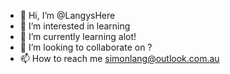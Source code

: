 - 👋 Hi, I’m @LangysHere 
- 👀 I’m interested in learning
- 🌱 I’m currently learning alot!
- 💞️ I’m looking to collaborate on ?
- 📫 How to reach me  simonlang@outlook.com.au

<!---
LangysHere/LangysHere is a ✨ special ✨ repository because its `README.md` (this file) appears on your GitHub profile.
You can click the Preview link to take a look at your changes.
--->
